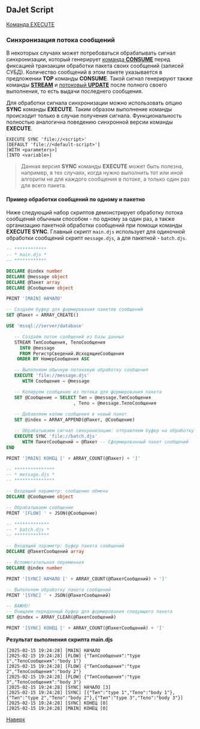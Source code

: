## DaJet Script

[Команда EXECUTE](https://github.com/zhichkin/dajet/tree/main/doc/dajet-script/execute/README.md)

### Синхронизация потока сообщений

В некоторых случаях может потребоваться обрабатывать сигнал синхронизации, который генерирует [команда **CONSUME**](https://github.com/zhichkin/dajet/blob/main/doc/dajet-script/databases/consume/README.md) перед фиксацией транзакции обработки пакета своих сообщений (записей СУБД). Количество сообщений в этом пакете указывается в предложении **TOP** команды **CONSUME**. Такой сигнал генерируют также команды [**STREAM**](https://github.com/zhichkin/dajet/blob/main/doc/dajet-script/databases/stream/README.md) и [потоковый **UPDATE**](https://github.com/zhichkin/dajet/blob/main/doc/dajet-script/databases/update/README.md#%D0%BF%D0%BE%D1%82%D0%BE%D0%BA%D0%BE%D0%B2%D1%8B%D0%B9-update) после полного своего выполнения, то есть выдачи последнего сообщения.

Для обработки сигнала синхронизации можно использовать опцию **SYNC** команды **EXECUTE**. Таким образом выполнение команды происходит только в случае получения сигнала. Функциональность полностью аналогична поведению синхронной версии команды **EXECUTE**.

```
EXECUTE SYNC 'file://<script>'
[DEFAULT 'file://<default-script>']
[WITH <parameters>]
[INTO <variable>]
```

> Данная версия **SYNC** команды **EXECUTE** может быть полезна, например, в тех случаях, когда нужно выполнить тот или иной алгоритм не для каждого сообщения в потоке, а только один раз для всего пакета.

#### Пример обработки сообщений по одному и пакетно

Ниже следующий набор скриптов демонстрирует обработку потока сообщений обычным способом - по одному за один раз, а также организацию пакетной обработки сообщений при помощи команды **EXECUTE SYNC**. Главный скрипт ```main.djs``` использует для одиночной обработки сообщений скрипт ```message.djs```, а для пакетной - ```batch.djs```.

```SQL
-- ************
-- * main.djs *
-- ************

DECLARE @index number
DECLARE @message object
DECLARE @Пакет array
DECLARE @Сообщение object

PRINT '[MAIN] НАЧАЛО'

-- Создаём буфер для формирования пакетов сообщений
SET @Пакет = ARRAY_CREATE()

USE 'mssql://server/database'

   -- Создаём поток сообщений из базы данных
   STREAM ТипСообщения, ТелоСообщения
     INTO @message
     FROM РегистрСведений.ИсходящиеСообщения
    ORDER BY НомерСообщения ASC

   -- Выполняем обычную потоковую обработку сообщения
   EXECUTE 'file://message.djs'
      WITH Сообщение = @message

   -- Копируем сообщение из потока для формирования пакета
   SET @Сообщение = SELECT Тип = @message.ТипСообщения
                         , Тело = @message.ТелоСообщения
   
   -- Добавляем копию сообщения в новый пакет
   SET @index = ARRAY_APPEND(@Пакет, @Сообщение)

   -- Обрабатываем сигнал синхронизации: отправляем буфер на обработку
   EXECUTE SYNC 'file://batch.djs'
      WITH ПакетСообщений = @Пакет -- Сформированный пакет сообщений
END

PRINT '[MAIN] КОНЕЦ [' + ARRAY_COUNT(@Пакет) + ']'
```

```SQL
-- ***************
-- * message.djs *
-- ***************

-- Входящий параметр: сообщение обмена
DECLARE @Сообщение object

-- Обрабатываем сообщение
PRINT '[FLOW] ' + JSON(@Сообщение)
```

```SQL
-- *************
-- * batch.djs *
-- *************

-- Входящий параметр: буфер пакета сообщений
DECLARE @ПакетСообщений array

-- Вспомогательная переменная
DECLARE @index number

PRINT '[SYNC] НАЧАЛО [' + ARRAY_COUNT(@ПакетСообщений) + ']'

-- Выполняем обработку пакета сообщений
PRINT '[SYNC] ' + JSON(@ПакетСообщений)

-- ВАЖНО!
-- Очищаем переданный буфер для формирования следующего пакета
SET @index = ARRAY_CLEAR(@ПакетСообщений)

PRINT '[SYNC] КОНЕЦ [' + ARRAY_COUNT(@ПакетСообщений) + ']'
```

**Результат выполнения скрипта main.djs**
```
[2025-02-15 19:24:28] [MAIN] НАЧАЛО
[2025-02-15 19:24:28] [FLOW] {"ТипСообщения":"type 1","ТелоСообщения":"body 1"}
[2025-02-15 19:24:28] [FLOW] {"ТипСообщения":"type 2","ТелоСообщения":"body 2"}
[2025-02-15 19:24:28] [FLOW] {"ТипСообщения":"type 3","ТелоСообщения":"body 3"}
[2025-02-15 19:24:28] [SYNC] НАЧАЛО [3]
[2025-02-15 19:24:28] [SYNC] [{"Тип":"type 1","Тело":"body 1"},{"Тип":"type 2","Тело":"body 2"},{"Тип":"type 3","Тело":"body 3"}]
[2025-02-15 19:24:28] [SYNC] КОНЕЦ [0]
[2025-02-15 19:24:28] [MAIN] КОНЕЦ [0]
```

[Наверх](#синхронизация-потока-сообщений)
